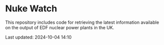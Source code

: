 # Nuke Watch

This repository includes code for retrieving the latest information available on the output of EDF nuclear power plants in the UK.

Last updated: 2024-10-04 14:10